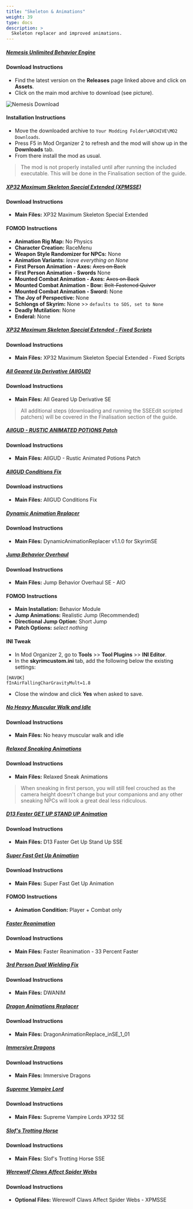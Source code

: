 ```yaml
---
title: "Skeleton & Animations"
weight: 39
type: docs
description: >
  Skeleton replacer and improved animations.
---
```


##### [Nemesis Unlimited Behavior Engine](https://github.com/ShikyoKira/Project-New-Reign---Nemesis-Main/releases)

#### Download Instructions

* Find the latest version on the **Releases** page linked above and click on **Assets**.
* Click on the main mod archive to download (see picture).

![Nemesis Download](/Pictures/tpf/mod-installation/nemesis-download.png)

#### Installation Instructions

* Move the downloaded archive to `Your Modding Folder\ARCHIVE\MO2 Downloads`.
* Press F5 in Mod Organizer 2 to refresh and the mod will show up in the **Downloads** tab.
* From there install the mod as usual.

> The mod is not properly installed until after running the included executable. This will be done in the Finalisation section of the guide.

##### [XP32 Maximum Skeleton Special Extended (XPMSSE)](https://www.nexusmods.com/skyrimspecialedition/mods/1988?tab=files)

#### Download Instructions

* **Main Files:** XP32 Maximum Skeleton Special Extended

#### FOMOD Instructions

* **Animation Rig Map:** No Physics
* **Character Creation:** RaceMenu
* **Weapon Style Randomizer for NPCs:** None
* **Animation Variants:** *leave everything on None*
* **First Person Animation - Axes:** ~~Axes on Back~~
* **First Person Animation - Swords** None
* **Mounted Combat Animation - Axes:** ~~Axes on Back~~
* **Mounted Combat Animation - Bow:** ~~Belt-Fastened Quiver~~
* **Mounted Combat Animation - Sword:** None
* **The Joy of Perspective:** None
* **Schlongs of Skyrim:** None >> `defaults to SOS, set to None`
* **Deadly Mutilation:** None
* **Enderal:** None

##### [XP32 Maximum Skeleton Special Extended - Fixed Scripts](https://www.nexusmods.com/skyrimspecialedition/mods/44252?tab=files)

#### Download Instructions

- **Main Files:** XP32 Maximum Skeleton Special Extended - Fixed Scripts

##### [All Geared Up Derivative (AllGUD)](https://www.nexusmods.com/skyrimspecialedition/mods/28833?tab=files)

#### Download Instructions

* **Main Files:** All Geared Up Derivative SE

> All additional steps (downloading and running the SSEEdit scripted patchers) will be covered in the Finalisation section of the guide.

##### [AllGUD - RUSTIC ANIMATED POTIONS Patch](https://www.nexusmods.com/skyrimspecialedition/mods/49669?tab=files)

#### Download Instructions

- **Main Files:** AllGUD - Rustic Animated Potions Patch

##### [AllGUD Conditions Fix](https://www.nexusmods.com/skyrimspecialedition/mods/26092?tab=files)

#### Download instructions

* **Main Files:** AllGUD Conditions Fix

##### [Dynamic Animation Replacer](https://www.nexusmods.com/skyrimspecialedition/mods/33746?tab=files)

#### Download Instructions

- **Main Files:** DynamicAnimationReplacer v1.1.0 for SkyrimSE

##### [Jump Behavior Overhaul](https://www.nexusmods.com/skyrimspecialedition/mods/36889?tab=files)

#### Download Instructions

- **Main Files:** Jump Behavior Overhaul SE - AIO

#### FOMOD Instructions

- **Main Installation:** Behavior Module
- **Jump Animations:** Realistic Jump (Recommended)
- **Directional Jump Option:** Short Jump
- **Patch Options:** *select nothing*

#### INI Tweak

- In Mod Organizer 2, go to **Tools** >> **Tool Plugins** >> **INI Editor**.
- In the **skyrimcustom.ini** tab, add the following below the existing settings:

```
[HAVOK]
fInAirFallingCharGravityMult=1.8
```

- Close the window and click **Yes** when asked to save.

##### [No Heavy Muscular Walk and Idle](https://www.nexusmods.com/skyrimspecialedition/mods/4746?tab=files)

#### Download Instructions

* **Main Files:** No heavy muscular walk and idle

##### [Relaxed Sneaking Animations](https://www.nexusmods.com/skyrimspecialedition/mods/37260?tab=files)

#### Download Instructions

- **Main Files:** Relaxed Sneak Animations

> When sneaking in first person, you will still feel crouched as the camera height doesn't change but your companions and any other sneaking NPCs will look a great deal less ridiculous.

##### [D13 Faster GET UP STAND UP Animation](https://www.nexusmods.com/skyrimspecialedition/mods/5890?tab=files)

#### Download Instructions

* **Main Files:** D13 Faster Get Up Stand Up SSE

##### [Super Fast Get Up Animation](https://www.nexusmods.com/skyrimspecialedition/mods/46714?tab=files)

#### Download Instructions

* **Main Files:** Super Fast Get Up Animation

#### FOMOD Instructions

- **Animation Condition:** Player + Combat only

##### [Faster Reanimation](https://www.nexusmods.com/skyrimspecialedition/mods/46357?tab=files)

#### Download Instructions

- **Main Files:** Faster Reanimation - 33 Percent Faster

##### [3rd Person Dual Wielding Fix](https://www.nexusmods.com/skyrimspecialedition/mods/2425?tab=files)

#### Download Instructions

* **Main Files:** DWANIM

##### [Dragon Animations Replacer](https://www.nexusmods.com/skyrimspecialedition/mods/2163?tab=files)

#### Download Instructions

* **Main Files:** DragonAnimationReplace_inSE_1_01

##### [Immersive Dragons](https://www.nexusmods.com/skyrimspecialedition/mods/18957?tab=files)

#### Download Instructions

* **Main Files:** Immersive Dragons

##### [Supreme Vampire Lord](https://www.nexusmods.com/skyrimspecialedition/mods/19706?tab=files)

#### Download Instructions

* **Main Files:** Supreme Vampire Lords XP32 SE

##### [Slof's Trotting Horse](https://www.nexusmods.com/skyrimspecialedition/mods/38788?tab=files)

#### Download Instructions

- **Main Files:** Slof's Trotting Horse SSE

##### [Werewolf Claws Affect Spider Webs](https://www.nexusmods.com/skyrimspecialedition/mods/11431?tab=files)

#### Download Instructions

* **Optional Files:** Werewolf Claws Affect Spider Webs - XPMSSE